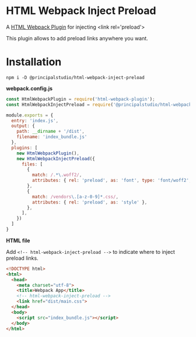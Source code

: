# HTML Webpack Inject Preload
A [HTML Webpack Plugin](https://github.com/jantimon/html-webpack-plugin) for injecting &lt;link rel='preload'>

This plugin allows to add preload links anywhere you want.

# Installation

```
npm i -D @principalstudio/html-webpack-inject-preload
```

**webpack.config.js**

```js
const HtmlWebpackPlugin = require('html-webpack-plugin');
const HtmlWebpackInjectPreload = require('@principalstudio/html-webpack-inject-preload');

module.exports = {
  entry: 'index.js',
  output: {
    path: __dirname + '/dist',
    filename: 'index_bundle.js'
  },
  plugins: [
    new HtmlWebpackPlugin(),
    new HtmlWebpackInjectPreload({
      files: [
        {
          match: /.*\.woff2/,
          attributes: { rel: 'preload', as: 'font', type: 'font/woff2', crossorigin: true },
        },
        {
          match: /vendors\.[a-z-0-9]*.css/,
          attributes: { rel: 'preload', as: 'style' },
        },
      ],
    })
  ]
}
```


**HTML file**

Add `<!-- html-webpack-inject-preload -->` to indicate where to inject preload links.

```html
<!DOCTYPE html>
<html>
  <head>
    <meta charset="utf-8">
    <title>Webpack App</title>
    <!-- html-webpack-inject-preload -->
    <link href="dist/main.css">
  </head>
  <body>
    <script src="index_bundle.js"></script>
  </body>
</html>
```